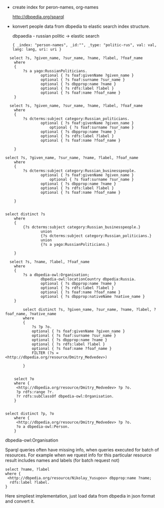 
+ create index for peron-names, org-names

    http://dbpedia.org/sparql

+ konvert people data from dbpedia to elastic search index structure.

    dbpaedia - russian politic -> elastic search

    ```{ _index: "person-names", _id:"", _type: "politic-rus", val: val, lang: lang, uri: uri }```

```
  select ?s, ?given_name, ?sur_name, ?name, ?label, ?foaf_name
	where
	{
		?s a yago:RussianPoliticians.
                optional { ?s foaf:givenName ?given_name }
		        optional { ?s foaf:surname ?sur_name }
                optional { ?s dbpprop:name ?name }
                optional { ?s rdfs:label ?label }
                optional { ?s foaf:name ?foaf_name }
	}

  select ?s, ?given_name, ?sur_name, ?name, ?label, ?foaf_name
	where
	{
		?s dcterms:subject category:Russian_politicians.
                optional { ?s foaf:givenName ?given_name }
		            optional { ?s foaf:surname ?sur_name }
                optional { ?s dbpprop:name ?name }
                optional { ?s rdfs:label ?label }
                optional { ?s foaf:name ?foaf_name }

	}

select ?s, ?given_name, ?sur_name, ?name, ?label, ?foaf_name
	where
	{
		?s dcterms:subject category:Russian_businesspeople.
                optional { ?s foaf:givenName ?given_name }
		            optional { ?s foaf:surname ?sur_name }
                optional { ?s dbpprop:name ?name }
                optional { ?s rdfs:label ?label }
                optional { ?s foaf:name ?foaf_name }

	}


select distinct ?s
	where
	{
		{?s dcterms:subject category:Russian_businesspeople.}
                union
                {?s dcterms:subject category:Russian_politicians.}
                union
                {?s a yago:RussianPoliticians.}

	}

  select ?s, ?name, ?label, ?foaf_name
	where
	{
		?s a dbpedia-owl:Organisation;
                dbpedia-owl:locationCountry dbpedia:Russia.
                optional { ?s dbpprop:name ?name }
                optional { ?s rdfs:label ?label }
                optional { ?s foaf:name ?foaf_name }
                optional { ?s dbpprop:nativeName ?native_name }
	}

```

            select distinct ?s, ?given_name, ?sur_name, ?name, ?label, ?foaf_name, ?native_name
            where
            {
                ?s ?p ?o.
                optional { ?s foaf:givenName ?given_name }
                optional { ?s foaf:surname ?sur_name }
                optional { ?s dbpprop:name ?name }
                optional { ?s rdfs:label ?label }
                optional { ?s foaf:name ?foaf_name }
                FILTER (?s = <http://dbpedia.org/resource/Dmitry_Medvedev>)

            }
```

	select ?o
    where {
     <http://dbpedia.org/resource/Dmitry_Medvedev> ?p ?o.
     ?p rdfs:range ?r.
     ?r rdfs:subClassOf dbpedia-owl:Organisation.
    }


select distinct ?p, ?o
    where {
     <http://dbpedia.org/resource/Dmitry_Medvedev> ?p ?o.
     ?o a dbpedia-owl:Person.
    }

```

dbpedia-owl:Organisation


  Sparql queries often have missing info, when queries executed for batch of resources.
  For example when we rquest info for this particular resource result includes names and labels (for batch request not)

	select ?name, ?label
    where {
     <http://dbpedia.org/resource/Nikolay_Yusupov> dbpprop:name ?name;
      rdfs:label ?label.
    }


  Here simpliest implementation, just load data from dbpedia in json format and convert it.


